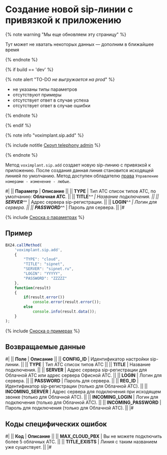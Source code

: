 # Создание новой sip-линии с привязкой к приложению

{% note warning "Мы еще обновляем эту страницу" %}

Тут может не хватать некоторых данных — дополним в ближайшее время

{% endnote %}

{% if build == 'dev' %}

{% note alert "TO-DO _не выгружается на prod_" %}

- не указаны типы параметров
- отсутствуют примеры
- отсутствует ответ в случае успеха
- отсутствует ответ в случае ошибки

{% endnote %}

{% endif %}

{% note info "voximplant.sip.add" %}

{% include notitle [Скоуп telephony admin](../../_includes/scope-telephony-admin.md) %}

{% endnote %}

Метод `voximplant.sip.add` создает новую sip-линию с привязкой к приложению. После создания данная линия становится исходящей линией по умолчанию. Метод доступен обладателю [права](https://helpdesk.bitrix24.ru/open/18177766/) `Управление номерами - изменение - любые`.

#|
|| **Параметр** | **Описание** ||
|| **TYPE** | Тип АТС список типов АТС, по умолчанию: **Облачная АТС**. ||
|| **TITLE**^*^ | Название подключения. ||
|| **SERVER**^*^ | Адрес сервера sip-регистрации. ||
|| **LOGIN**^*^ | Логин для сервера. ||
|| **PASSWORD**^*^ | Пароль для сервера. ||
|#

{% include [Сноска о параметрах](../../../../_includes/required.md) %}

## Пример

```js
BX24.callMethod(
    'voximplant.sip.add',
    {
        "TYPE": "cloud",
        "TITLE": "sipnet",
        "SERVER": "sipnet.ru",
        "LOGIN": "YYYYY",
        "PASSWORD": "ZZZZZ"
    },
    function(result)
    {
        if(result.error())
            console.error(result.error());
        else
            console.info(result.data());
    }
);
```

{% include [Сноска о примерах](../../../../_includes/examples.md) %}

## Возвращаемые данные

#|
|| **Поле** | **Описание** ||
|| **CONFIG_ID** | Идентификатор настройки sip-линии. ||
|| **TYPE** | Тип АТС список типов АТС ||
|| **TITLE** | Название подключения. ||
|| **SERVER** | Адрес сервера sip-регистрации для Облачной АТС или адрес сервера Офисной АТС. ||
|| **LOGIN** | Логин для сервера. ||
|| **PASSWORD** | Пароль для сервера. ||
|| **REG_ID** | Идентификатор sip-регистрации (только для Облачной АТС). ||
|| **INCOMING_SERVER** | Адрес сервера для подключения при исходящем звонке (только для Облачной АТС). ||
|| **INCOMING_LOGIN** | Логин для подключения (только для Облачной АТС). ||
|| **INCOMING_PASSWORD** | Пароль для подключения (только для Облачной АТС). ||
|#

## Коды специфических ошибок

#|
|| **Код** | **Описание** ||
|| **MAX_CLOUD_PBX** | Вы не можете подключить более 5 облачных АТС. ||
|| **TITLE_EXISTS** | Линия с таким названием уже существует. ||
|#